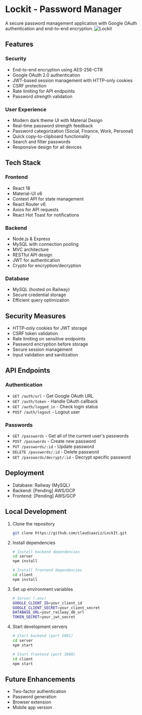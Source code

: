 # Lockit - Password Manager

A secure password management application with Google OAuth authentication and end-to-end encryption.
![Lockit](./client/public/lockit.png)

## Features

### Security

-   End-to-end encryption using AES-256-CTR
-   Google OAuth 2.0 authentication
-   JWT-based session management with HTTP-only cookies
-   CSRF protection
-   Rate limiting for API endpoints
-   Password strength validation

### User Experience

-   Modern dark theme UI with Material Design
-   Real-time password strength feedback
-   Password categorization (Social, Finance, Work, Personal)
-   Quick copy-to-clipboard functionality
-   Search and filter passwords
-   Responsive design for all devices

## Tech Stack

### Frontend

-   React 18
-   Material-UI v6
-   Context API for state management
-   React Router v6
-   Axios for API requests
-   React Hot Toast for notifications

### Backend

-   Node.js & Express
-   MySQL with connection pooling
-   MVC architecture
-   RESTful API design
-   JWT for authentication
-   Crypto for encryption/decryption

### Database

-   MySQL (hosted on Railway)
-   Secure credential storage
-   Efficient query optimization

## Security Measures

-   HTTP-only cookies for JWT storage
-   CSRF token validation
-   Rate limiting on sensitive endpoints
-   Password encryption before storage
-   Secure session management
-   Input validation and sanitization

## API Endpoints

### Authentication

-   `GET /auth/url` - Get Google OAuth URL
-   `GET /auth/token` - Handle OAuth callback
-   `GET /auth/logged_in` - Check login status
-   `POST /auth/logout` - Logout user

### Passwords

-   `GET /passwords` - Get all of the current user's passwords
-   `POST /passwords` - Create new password
-   `PUT /passwords/:id` - Update password
-   `DELETE /passwords/:id` - Delete password
-   `GET /passwords/decrypt/:id` - Decrypt specific password

## Deployment

-   Database: Railway (MySQL)
-   Backend: [Pending] AWS/GCP
-   Frontend: [Pending] AWS/GCP

## Local Development

1. Clone the repository

    ```bash
    git clone https://github.com/claudiaaziz/LockIt.git
    ```

2. Install dependencies

    ```bash
    # Install backend dependencies
    cd server
    npm install

    # Install frontend dependencies
    cd client
    npm install
    ```

3. Set up environment variables

    ```bash
    # Server (.env)
    GOOGLE_CLIENT_ID=your_client_id
    GOOGLE_CLIENT_SECRET=your_client_secret
    DATABASE_URL=your_railway_db_url
    TOKEN_SECRET=your_jwt_secret
    ```

4. Start development servers

    ```bash
    # Start backend (port 5001)
    cd server
    npm start

    # Start frontend (port 3000)
    cd client
    npm start
    ```

## Future Enhancements

-   Two-factor authentication
-   Password generation
-   Browser extension
-   Mobile app version
